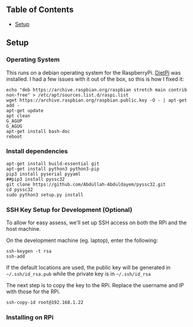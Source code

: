 ## Table of Contents
- [Setup](#setup)


## Setup

### Operating System
This runs on a debian operating system for the RaspberryPi. [DietPi](https://dietpi.com/) was installed. I had a few issues with it out of the box, so this is how I fixed it:

```
echo "deb https://archive.raspbian.org/raspbian stretch main contrib non-free" > /etc/apt/sources.list.d/raspi.list
wget https://archive.raspbian.org/raspbian.public.key -O - | apt-get add -
apt-get update
apt clean
G_AGUP
G_AGUG
apt-get install bash-doc
reboot
```

### Install dependencies
```
apt-get install build-essential git
apt-get install python3 python3-pip
pip3 install pyserial pyyaml
##pip3 install pyssc32
git clone https://github.com/Abdullah-Abduldayem/pyssc32.git
cd pyssc32
sudo python3 setup.py install
```

### SSH Key Setup for Development (Optional)

To allow for easy assess, we'll set up SSH access on both the RPi and the host machine.

On the development machine (eg. laptop), enter the following:
```
ssh-keygen -t rsa
ssh-add
```
If the default locations are used, the public key will be generated in `~/.ssh/id_rsa.pub` while the private key is in `~/.ssh/id_rsa`

The next step is to copy the key to the RPi. Replace the username and IP with those for the RPi.

```
ssh-copy-id root@192.168.1.22
```

### Installing on RPi

